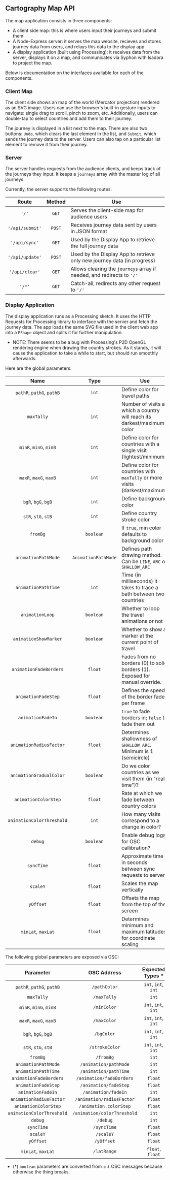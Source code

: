 ## Cartography Map API

The map application consists in three components:

- A client side map: this is where users input their journeys and submit them
- A Node-Express server: it serves the map website, recieves and stores journey data from users, and relays this data to the display app
- A display application (built using Processing): it receives data from the server, displays it on a map, and communicates via Syphon with Isadora to project the map.

Below is documentation on the interfaces available for each of the components.

### Client Map

The client side shows an map of the world (Mercator projection) rendered as an SVG image. Users can use the browser's built-in gesture inputs to navigate: single drag to scroll, pinch to zoom, etc. Additionally, users can double-tap to select countries and add them to their journey.

The journey is displayed in a list next to the map. There are also two buttons: ```Undo```, which clears the last element in the list, and ```Submit```, which sends the journey data to the server. Users can also tap on a particular list element to remove it from their journey.

### Server

The server handles requests from the audience clients, and keeps track of the journeys they input. It keeps a ```journeys``` array with the master log of all journeys.

Currently, the server supports the following routes:

| Route           | Method | Use                                                                     |
|:---------------:|:------:|-------------------------------------------------------------------------|
| `'/'`           |`GET`   | Serves the client-side map for audience users                           |
| `'/api/submit'` |`POST`  | Receives journey data sent by users in JSON format                      |
| `'/api/sync'`   |`GET`   | Used by the Display App to retrieve the full journey data               |
| `'/api/update'` |`POST`  | Used by the Display App to retrieve only new journey data (in progress) |
| `'/api/clear'`  |`GET`   | Allows clearing the `journeys` array if needed, and redirects to `'/'`  |
| `'/*'`          |`GET`   | Catch-all, redirects any other request to `'/'`                         |

### Display Application

The display application runs as a Processing sketch. It uses the HTTP Requests for Processing library to interface with the server and fetch the journey data. The app loads the same SVG file used in the client web app into a `PShape` object and splits it for further manipulation.

- NOTE: There seems to be a bug with Processing's P2D OpenGL rendering engine when drawing the country strokes. As it stands, it will cause the application to take a while to start, but should run smoothly afterwards.

Here are the global parameters:

| Name                      | Type                | Use                                                                          |
|:-------------------------:|:-------------------:|------------------------------------------------------------------------------|
| `pathR`, `pathG`, `pathB` | `int`               | Define color for travel paths                                                |
| `maxTally`                | `int`               | Number of visits at which a country will reach its darkest/maximum color     |
| `minR`, `minG`, `minB`    | `int`               | Define color for countries with a single visit (lightest/minimum)            |
| `maxR`, `maxG`, `maxB`    | `int`               | Define color for countries with `maxTally` or more visits (darkest/maximum)  |
| `bgR`, `bgG`, `bgB`       | `int`               | Define background color                                                      |
| `stR`, `stG`, `stB`       | `int`               | Define country stroke color                                                  |
| `fromBg`                  | `boolean`           | If `true`, min color defaults to background color                            |
| `animationPathMode`       | `AnimationPathMode` | Defines path drawing method. Can be `LINE`, `ARC` or `SHALLOW_ARC`           |
| `animationPathTime`       | `int`               | Time (in milliseconds) it takes to trace a bath between two countries        |
| `animationLoop`           | `boolean`           | Whether to loop the travel animations or not                                 |
| `animationShowMarker`     | `boolean`           | Whether to show a marker at the current point of travel                      |
| `animationFadeBorders`    | `float`             | Fades from no borders (0) to solid borders (1). Exposed for manual override. |
| `animationFadeStep`       | `float`             | Defines the speed of the border fade, per frame                              |
| `animationFadeIn`         | `boolean`           | `true` to fade borders in; `false` to fade them out                          |
| `animationRadiusFactor`   | `float`             | Determines shallowness of `SHALLOW_ARC`. Minimum is 1 (semicircle)           |
| `animationGradualColor`   | `boolean`           | Do we color countries as we visit them (in "real-time")?                     |
| `animationColorStep`      | `float`             | Rate at which we fade between country colors                                 |
| `animationColorThreshold` | `int`               | How many visits correspond to a change in color?                             |
| `debug`                   | `boolean`           | Enable debug logs for OSC callibration?                                      |
| `syncTime`                | `float`             | Approximate time in seconds between sync requests to server                  |
| `scaleY`                  | `float`             | Scales the map vertically                                                    |
| `yOffset`                 | `float`             | Offsets the map from the top of the screen                                   |
| `minLat`, `maxLat`        | `float`             | Determines minimum and maximum latitudes for coordinate scaling              |

The following global parameters are exposed via OSC:

| Parameter                 | OSC Address                 | Expected Types *    | Range        |
|:-------------------------:|:---------------------------:|:-------------------:|--------------|
| `pathR`, `pathG`, `pathB` | `/pathColor`                | `int`, `int`, `int` | `0..255`     |
| `maxTally`                | `/maxTally`                 | `int`               | `> 0`        |
| `minR`, `minG`, `minB`    | `/minColor`                 | `int`, `int`, `int` | `0..255`     |
| `maxR`, `maxG`, `maxB`    | `/maxColor`                 | `int`, `int`, `int` | `0..255`     |
| `bgR`, `bgG`, `bgB`       | `/bgColor`                  | `int`, `int`, `int` | `0..255`     |
| `stR`, `stG`, `stB`       | `/strokeColor`              | `int`, `int`, `int` | `0..255`     |
| `fromBg`                  | `/fromBg`                   | `int`               | `0..1`       |
| `animationPathMode`       | `/animation/pathMode`       | `int`               | `0..2`       |
| `animationPathTime`       | `/animation/pathTime`       | `int`               | `> 0`        |
| `animationFadeBorders`    | `/animation/fadeBorders`    | `float`             | `0..1`       |
| `animationFadeStep`       | `/animation/fadeStep`       | `float`             | `0..1`       |
| `animationFadeIn`         | `/animation/fadeIn`         | `int`               | `0..1`       |
| `animationRadiusFactor`   | `/animation/radiusFactor`   | `float`             | `>= 1`       |
| `animationColorStep`      | `/animation.colorStep`      | `float`             | `0..1`       |
| `animationColorThreshold` | `/animation/colorThreshold` | `int`               | `>= 1`       |
| `debug`                   | `/debug`                    | `int`               | `0..1`       |
| `syncTime`                | `/syncTime`                 | `float`             | `>= 1`       |
| `scaleY`                  | `/scaleY`                   | `float`             | `> 0`        |
| `yOffset`                 | `/yOffset`                  | `float`             | `>= 0`       |
| `minLat`, `maxLat`        | `/latRange`                 | `float`, `float`    | `< 0`, `> 0` |

- (*) `boolean` parameters are converted from `int` OSC messages because otherwise the thing breaks.
